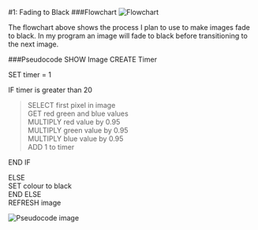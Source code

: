 #1: Fading to Black
###Flowchart
![Flowchart](http://i68.tinypic.com/2pz0kyp.png)

The flowchart above shows the process I plan to use to make images fade to black. In my program an image will fade to black before transitioning  to the next image. 

###Pseudocode
SHOW Image
CREATE Timer

SET timer = 1

IF timer is greater than 20  
  >SELECT first pixel in image  
  GET red green and blue values  
  MULTIPLY red value by 0.95  
  MULTIPLY green value by 0.95  
  MULTIPLY blue value by 0.95  
  ADD 1 to timer  

END IF  

ELSE  
  SET colour to black   
END ELSE    
REFRESH image  

![Pseudocode image](http://i65.tinypic.com/34q48xg.png)

